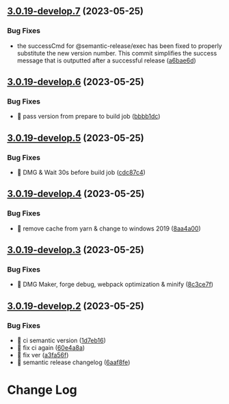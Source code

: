 ## [3.0.19-develop.7](https://github.com/garrylachman/ElectroCRUD/compare/v3.0.19-develop.6...v3.0.19-develop.7) (2023-05-25)


### Bug Fixes

* the successCmd for @semantic-release/exec has been fixed to properly substitute the new version number. This commit simplifies the success message that is outputted after a successful release ([a6bae6d](https://github.com/garrylachman/ElectroCRUD/commit/a6bae6ddd63d962db7e4cf7d64633425fa23c933))

## [3.0.19-develop.6](https://github.com/garrylachman/ElectroCRUD/compare/v3.0.19-develop.5...v3.0.19-develop.6) (2023-05-25)


### Bug Fixes

* 🐛 pass version from prepare to build job ([bbbb1dc](https://github.com/garrylachman/ElectroCRUD/commit/bbbb1dcd945775d5541e559e9c8bfa8134768d71))

## [3.0.19-develop.5](https://github.com/garrylachman/ElectroCRUD/compare/v3.0.19-develop.4...v3.0.19-develop.5) (2023-05-25)


### Bug Fixes

* 🐛 DMG & Wait 30s before build job ([cdc87c4](https://github.com/garrylachman/ElectroCRUD/commit/cdc87c4595a846bd64fa628829c62c8a4d640e5f))

## [3.0.19-develop.4](https://github.com/garrylachman/ElectroCRUD/compare/v3.0.19-develop.3...v3.0.19-develop.4) (2023-05-25)


### Bug Fixes

* 🐛 remove cache from yarn & change to windows 2019 ([8aa4a00](https://github.com/garrylachman/ElectroCRUD/commit/8aa4a0099aa98709ef647f8a3766b5a166ad3d0d))

## [3.0.19-develop.3](https://github.com/garrylachman/ElectroCRUD/compare/v3.0.19-develop.2...v3.0.19-develop.3) (2023-05-25)


### Bug Fixes

* 🐛 DMG Maker, forge debug, webpack optimization & minify ([8c3ce7f](https://github.com/garrylachman/ElectroCRUD/commit/8c3ce7f0cd832d79e822a5c867a597fc73c8cf32))

## [3.0.19-develop.2](https://github.com/garrylachman/ElectroCRUD/compare/v3.0.19-develop.1...v3.0.19-develop.2) (2023-05-25)


### Bug Fixes

* 🐛 ci semantic version ([1d7eb16](https://github.com/garrylachman/ElectroCRUD/commit/1d7eb16a1787ef04372a3b502fb74e2502836db2))
* 🐛 fix ci again ([60e4a8a](https://github.com/garrylachman/ElectroCRUD/commit/60e4a8a5de638f1c2e0ced619f3964579c27c353))
* 🐛 fix ver ([a3fa56f](https://github.com/garrylachman/ElectroCRUD/commit/a3fa56f8bc6ea8622fc0eebd76de5d4a7d2c2009))
* 🐛 semantic release changelog ([6aaf8fe](https://github.com/garrylachman/ElectroCRUD/commit/6aaf8fe8dd46fbc7408d71f72946912f1161b77d))

# Change Log
